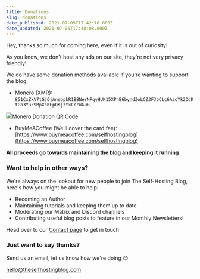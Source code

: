 ```yaml
---
title: Donations
slug: donations
date_published: 2021-07-05T17:42:10.000Z
date_updated: 2021-07-05T17:48:08.000Z
---
```


Hey, thanks so much for coming here, even if it is out of curiosity!

As you know, we don't host any ads on our site, they're not very privacy friendly!

We do have some donation methods available if you're wanting to support the blog:

- Monero (XMR): `851CxZkV7tGjGjAnebpkR1BBNerNPgyHUK15XPnB6byndZoLCZ3FJbCLc6AzoYk2DdKtGh3YuZ9MpXsKEpQKjztxCccWGuB`

![](https://theselfhostingblog.com/content/images/2021/07/monero.png)Monero Donation QR Code
- BuyMeACoffee (We'll cover the card fee): [https://www.buymeacoffee.com/selfhostingblog](https://www.buymeacoffee.com/selfhostingblog)

**All proceeds go towards maintaining the blog and keeping it running**

### Want to help in other ways?

We're always on the lookout for new people to join The Self-Hosting Blog, here's how you might be able to help:

- Becoming an Author
- Maintaining tutorials and keeping them up to date
- Moderating our Matrix and Discord channels
- Contributing useful blog posts to feature in our Monthly Newsletters!

Head over to our [Contact page](https://theselfhostingblog.com/contact/) to get in touch

### Just want to say thanks?

Send us an email, let us know how we're doing 😊

[hello@theselfhostingblog.com](mailto:hello@theselfhostingblog.com)

